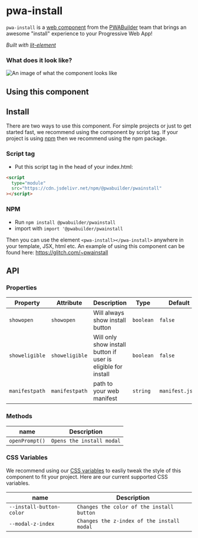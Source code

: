 # pwa-install

`pwa-install` is a [web component](https://meowni.ca/posts/web-components-with-otters/) from the [PWABuilder](https://pwabuilder.com) team that brings an awesome "install" experience to your Progressive Web App!

_Built with [lit-element](https://lit-element.polymer-project.org/)_

### What does it look like?

![An image of what the component looks like](assets/installsnip.png?raw=true "pwa-install")

## Using this component

## Install

There are two ways to use this component. For simple projects or just to get started fast, we recommend using the component by script tag. If your project is using [npm](https://www.npmjs.com/) then we recommend using the npm package.

### Script tag

- Put this script tag in the head of your index.html:

```html
<script
  type="module"
  src="https://cdn.jsdelivr.net/npm/@pwabuilder/pwainstall"
></script>
```

### NPM

- Run `npm install @pwabuilder/pwainstall`
- import with `import '@pwabuilder/pwainstall`

Then you can use the element `<pwa-install></pwa-install>` anywhere in your template, JSX, html etc. An example of using this component can be found here: https://glitch.com/~pwainstall

## API

### Properties

| Property       | Attribute      | Description                                                   | Type      | Default         |
| -------------- | -------------- | ------------------------------------------------------------- | --------- | --------------- |
| `showopen`     | `showopen`     | Will always show install button                               | `boolean` | `false`         |
| `showeligible` | `showeligible` | Will only show install button if user is eligible for install | `boolean` | `false`         |
| `manifestpath` | `manifestpath` | path to your web manifest                                     | `string`  | `manifest.json` |

### Methods

| name         | Description               |
| ------------ | ------------------------- |
| `openPrompt()` | `Opens the install modal` |

### CSS Variables

We recommend using our [CSS variables](https://developer.mozilla.org/en-US/docs/Web/CSS/Using_CSS_custom_properties) to easliy tweak the style of this component to fit your project. Here are our current
supported CSS variables.

| name         | Description               |
| ------------ | ------------------------- |
| `--install-button-color` | `Changes the color of the install button` |
| `--modal-z-index`        | `Changes the z-index of the install modal`|